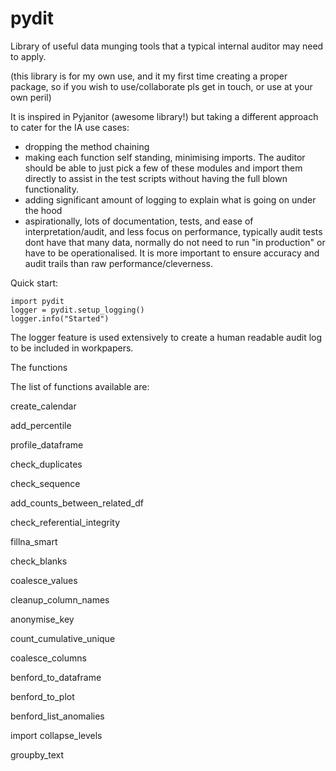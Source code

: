 # pydit
Library of useful data munging tools that a typical internal auditor may need to apply.  

(this library is for my own use, and it my first time creating a proper package, so if you wish to use/collaborate pls get in touch, or use at your own peril)  

It is inspired in Pyjanitor (awesome library!) but taking a different approach to cater for the IA use cases:
- dropping the method chaining
- making each function self standing, minimising imports. The auditor should be able to just pick a few of these modules and import them directly to assist in the test scripts without having the full blown functionality.
- adding significant amount of logging to explain what is going on under the hood
- aspirationally, lots of documentation, tests, and ease of interpretation/audit, and less focus on performance, typically audit tests dont have that many data, normally do not need to run "in production" or have to be operationalised.
It is more important to ensure accuracy and audit trails than raw performance/cleverness.


Quick start:
```
import pydit
logger = pydit.setup_logging()
logger.info("Started")
```

The logger feature is used extensively to create a human readable audit log to be included in workpapers.


The functions 



The list of functions available are:

create_calendar

add_percentile

profile_dataframe

check_duplicates

check_sequence

add_counts_between_related_df

check_referential_integrity

fillna_smart

check_blanks

coalesce_values

cleanup_column_names

anonymise_key

count_cumulative_unique

coalesce_columns

benford_to_dataframe

benford_to_plot

benford_list_anomalies

import collapse_levels

groupby_text






